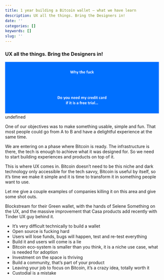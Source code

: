 ```yaml
---
title: 1 year building a Bitcoin wallet — what we have learn
description: UX all the things. Bring the Designers in!
date: ''
categories: []
keywords: []
slug: ''
---
```


### UX all the things. Bring the Designers in!

![](img/1__Ts3QN99TOC2XLwA3deG41g.png)
undefined

One of our objectives was to make something usable, simple and fun. That most people could go from A to B and have a delightful experience at the same time.

We are entering on a phase where Bitcoin is ready. The infrastructure is there, the tech is enough to achieve what it was designed for. So we need to start building experiences and products on top of it. 

This is where UX comes in. Bitcoin doesn’t need to be this niche and dark technology only accessible for the tech savvy, Bitcoin is useful by itself, so it’s time we make it simple and it is time to transform it in something people want to use.

Let me give a couple examples of companies killing it on this area and give some shot outs.

Blockstream for their Green wallet, with the hands of Selene Something on the UX, and the massive improvement that Casa products add recently with Tinder UX guy behind it.

*   It’s very difficult technically to build a wallet
*   Open source is fucking hard
*   Users will lose funds, bugs will happen, test and re-test everything
*   Build it and users will come is a lie
*   Bitcoin eco-system is smaller than you think, it is a niche use case, what is needed for adoption
*   Investment on the space is thriving
*   Build a community, that’s part of your product
*   Leaving your job to focus on Bitcoin, it’s a crazy idea, totally worth it
*   Custodial is a mistake